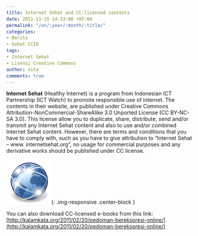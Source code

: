 ```yaml
---
title: Internet Sehat and CC-licensed contents
date: 2011-11-15 14:33:00 +07:00
permalink: "/en/:year/:month/:title/"
categories:
- Berita
- Sobat CCID
tags:
- Internet Sehat
- Lisensi Creative Commons
author: nita
comments: true
---
```


**Internet Sehat** (Healthy Internet) is a program from Indonesian ICT Partnership (ICT Watch) to promote responsible use of internet. The contents in their website, are published under Creative Commons Attribution-NonCommercial-ShareAlike 3.0 Unported License (CC BY-NC-SA 3.0). This license allow you to duplicate, share, distribute, send and/or transmit any Internet Sehat content and also to use and/or combined Internet Sehat content. However, there are terms and conditions that you have to comply with, such as you have to give attribution to “Internet Sehat – www. internetsehat.org”, no usage for commercial purposes and any derivative works should be published under CC license.

![120px-Applications-internet.svg.png](/uploads/120px-Applications-internet.svg.png){: .img-responsive .center-block }

You can also download CC-licensed e-books from this link: [http://kalamkata.org/2011/02/20/pedoman-berekspresi-online/](http://kalamkata.org/2011/02/20/pedoman-berekspresi-online/)
